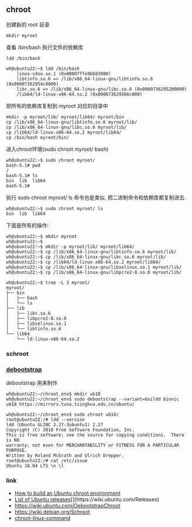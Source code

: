
## chroot

创建新的 root 目录

	mkdir myroot
	
查看 /bin/bash 执行文件的依赖库

	ldd /bin/bash

```
wh@ubuntu22:~$ ldd /bin/bash
	linux-vdso.so.1 (0x00007ffe9bb83000)
	libtinfo.so.6 => /lib/x86_64-linux-gnu/libtinfo.so.6 (0x00007362954c8000)
	libc.so.6 => /lib/x86_64-linux-gnu/libc.so.6 (0x0000736295200000)
	/lib64/ld-linux-x86-64.so.2 (0x000073629566c000)

```

把所有的依赖库复制到 myroot 对应的目录中

	mkdir -p myroot/lib/ myroot/lib64/ myroot/bin
	cp /lib/x86_64-linux-gnu/libtinfo.so.6 myroot/lib/
	cp /lib/x86_64-linux-gnu/libc.so.6 myroot/lib/
	cp /lib64/ld-linux-x86-64.so.2 myroot/lib64/
	cp /bin/bash myroot/bin/

进入chroot环境(sudo chroot myroot/ bash)

```
wh@ubuntu22:~$ sudo chroot myroot/ 
bash-5.1# pwd
/
bash-5.1# ls
bin  lib  lib64
bash-5.1# 

```

执行 sudo chroot myroot/ ls 命令也是类似, 把二进制命令和依赖库都复制进去.

```
wh@ubuntu22:~$ sudo chroot myroot/ ls
bin  lib  lib64
```


下面是所有的操作:  
```
wh@ubuntu22:~$ mkdir myroot
wh@ubuntu22:~$ 
wh@ubuntu22:~$ mkdir -p myroot/lib/ myroot/lib64/
wh@ubuntu22:~$ cp /lib/x86_64-linux-gnu/libtinfo.so.6 myroot/lib/
wh@ubuntu22:~$ cp /lib/x86_64-linux-gnu/libc.so.6 myroot/lib/
wh@ubuntu22:~$ cp /lib64/ld-linux-x86-64.so.2 myroot/lib64/
wh@ubuntu22:~$ cp /lib/x86_64-linux-gnu/libselinux.so.1 myroot/lib/
wh@ubuntu22:~$ cp /lib/x86_64-linux-gnu/libpcre2-8.so.0 myroot/lib/

wh@ubuntu22:~$ tree -L 3 myroot/ 
myroot/
├── bin
│   ├── bash
│   └── ls
├── lib
│   ├── libc.so.6
│   ├── libpcre2-8.so.0
│   ├── libselinux.so.1
│   └── libtinfo.so.6
└── lib64
    └── ld-linux-x86-64.so.2

```


### schroot


### [debootstrap](https://wiki.debian.org/Debootstrap)

debootstrap 用来制作

```
wh@ubuntu22:~/chroot_env$ mkdir ub18
wh@ubuntu22:~/chroot_env$ sudo debootstrap --variant=buildd bionic ub18 https://mirrors.tuna.tsinghua.edu.cn/ubuntu/

wh@ubuntu22:~/chroot_env$ sudo chroot ub18/
root@ubuntu22:/# ldd --version
ldd (Ubuntu GLIBC 2.27-3ubuntu1) 2.27
Copyright (C) 2018 Free Software Foundation, Inc.
This is free software; see the source for copying conditions.  There is NO
warranty; not even for MERCHANTABILITY or FITNESS FOR A PARTICULAR PURPOSE.
Written by Roland McGrath and Ulrich Drepper.
root@ubuntu22:/# cat /etc/issue
Ubuntu 18.04 LTS \n \l

```


### link

- [How to build an Ubuntu chroot environment](https://www.simplified.guide/ubuntu/build-chroot-environment)
- [List of Ubuntu releases](https://wiki.ubuntu.com/Releases "https://wiki.ubuntu.com/Releases")[](https://wiki.ubuntu.com/Releases)
- https://wiki.ubuntu.com/DebootstrapChroot
- https://wiki.debian.org/Schroot
- [chroot-linux-command](https://ioflood.com/blog/chroot-linux-command/)
